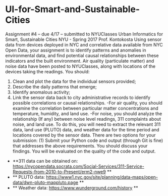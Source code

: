 # UI-for-Smart-and-Sustainable-Cities

Assignment #4 – due 4/17 – submitted to NYUClasses Urban Informatics for Smart, Sustainable Cities
NYU - Spring 2017
Prof. Kontokosta
Using sensor data from devices deployed in NYC and correlative data available from NYC Open Data, your assignment is to identify patterns and anomalies in environmental data, and find potential causal relationships between these indicators and the built environment. Air quality (particulate matter) and noise data have been posted to NYUClasses, along with locations of the devices taking the readings. You should:
1. Clean and plot the data for the individual sensors provided;
2. Describe the daily patterns that emerge;
3. Identify anomalous activity;
4. Link the sensor data back to city administrative records to identify possible correlations or
causal relationships.
-For air quality, you should examine the correlation between particular matter concentrations and temperature, humidity, and land use.
-For noise, you should analyze the relationship (If any) between noise level readings, 311 complaints about noise, and land use.
To do this, you will need to extract the relevant 311 data, land use (PLUTO) data, and weather data for the time period and locations covered by the sensor data.
There are two options for your submission:
(1) Submit your Python code and output (through Git is fine) that addresses the above
requirements. You should discuss your findings. You will be evaluated on the quality of the code and output.


- **311 data can be obtained on: https://nycopendata.socrata.com/Social-Services/311-Service-Requests-from-2010-to-Present/erm2-nwe9 **
- ** PLUTO data: https://www1.nyc.gov/site/planning/data-maps/open-data/dwn-pluto-mappluto.page **
- ** Weather data: https://www.wunderground.com/history **
